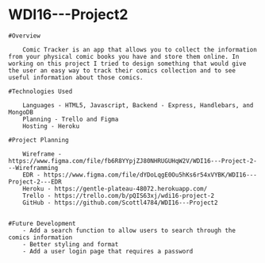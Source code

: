 # WDI16---Project2

    #Overview

        Comic Tracker is an app that allows you to collect the information from your physical comic books you have and store them online. In working on this project I tried to design something that would give the user an easy way to track their comics collection and to see useful information about those comics.

    #Technologies Used

        Languages - HTML5, Javascript, Backend - Express, Handlebars, and MongoDB
        Planning - Trello and Figma
        Hosting - Heroku

    #Project Planning

        Wireframe - https://www.figma.com/file/fb6R8YYpjZJ80NHRUGUHqW2V/WDI16---Project-2---Wireframming
        EDR - https://www.figma.com/file/dYDoLqgE0Ou5hKs6r54xVYBK/WDI16---Project-2---EDR
        Heroku - https://gentle-plateau-48072.herokuapp.com/
        Trello - https://trello.com/b/pQIS63xj/wdi16-project-2
        GitHub - https://github.com/Scottl4784/WDI16---Project2
        
        
    #Future Development
        - Add a search function to allow users to search through the comics information
        - Better styling and format
        - Add a user login page that requires a password
